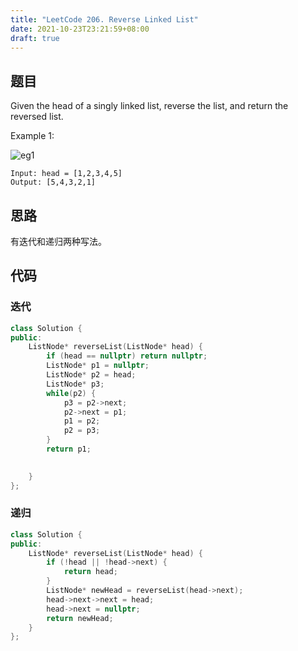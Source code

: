 ```yaml
---
title: "LeetCode 206. Reverse Linked List"
date: 2021-10-23T23:21:59+08:00
draft: true
---
```


## 题目

Given the head of a singly linked list, reverse the list, and return the reversed list.

Example 1:

![eg1](https://assets.leetcode.com/uploads/2021/02/19/rev1ex1.jpg)

```text
Input: head = [1,2,3,4,5]
Output: [5,4,3,2,1]
```

## 思路

有迭代和递归两种写法。

## 代码

### 迭代

```cpp
class Solution {
public:
    ListNode* reverseList(ListNode* head) {
        if (head == nullptr) return nullptr;
        ListNode* p1 = nullptr;
        ListNode* p2 = head;
        ListNode* p3;
        while(p2) {
            p3 = p2->next;
            p2->next = p1;
            p1 = p2;
            p2 = p3;
        }
        return p1;
        

    }
};
```

### 递归

```cpp
class Solution {
public:
    ListNode* reverseList(ListNode* head) {
        if (!head || !head->next) {
            return head;
        }
        ListNode* newHead = reverseList(head->next);
        head->next->next = head;
        head->next = nullptr;
        return newHead;
    }
};
```
